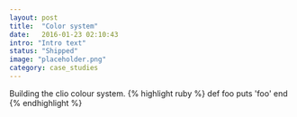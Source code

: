 ```yaml
---
layout: post
title:  "Color system"
date:   2016-01-23 02:10:43
intro: "Intro text"
status: "Shipped"
image: "placeholder.png"
category: case_studies
---
```


<section>
  Building the clio colour system.
  {% highlight ruby %}
  def foo
    puts 'foo'
  end
  {% endhighlight %}
</section>
